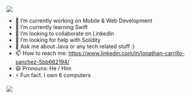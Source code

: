 ![](https://komarev.com/ghpvc/?username=bi0hazarDD&label=PROFILE+VIEWS)
<!--

### Hello 👋 I'm Johny
**bi0hazarDD/bi0hazarDD** is a ✨ _special_ ✨ repository because its `README.md` (this file) appears on your GitHub profile.
-->

- 🔭 I’m currently working on Mobile & Web Development
- 🌱 I’m currently learning Swift
- 👯 I’m looking to collaborate on LinkedIn
- 🤔 I’m looking for help with Solidity
- 💬 Ask me about Java or any tech related stuff :)
- 📫 How to reach me: https://www.linkedin.com/in/jonathan-carrillo-sanchez-5bb662194/
- 😄 Pronouns: He / Him
- ⚡ Fun fact: I own 6 computers

<img src="https://github-readme-stats.vercel.app/api?username=bi0hazarDD&&show_icons=true&title_color=ffffff&icon_color=bb2acf&text_color=daf7dc&bg_color=151515">

